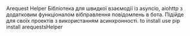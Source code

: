 Arequest Helper
Бібліотека для швидкої взаємодії із asyncio, aiohttp з додатковим функціоналом вібправлення повідомлень в бота. Підійде для своїх проектів з використанням асинхронності.
to install use pip install arequestsHelper

